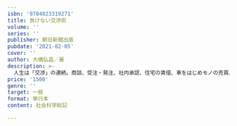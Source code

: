 ```yaml
---
isbn: '9784023319271'
title: 負けない交渉術
volume: ''
series: ''
publisher: 朝日新聞出版
pubdate: '2021-02-05'
cover: ''
author: 大橋弘昌／著
description: >-
  人生は「交渉」の連続。商談、受注・発注、社内承認、住宅の賃借、車をはじめモノの売買……。本書を読めば、交渉時のストレスや不安が「自分の言葉で相手を動かす醍醐味」に変わります。著者は、ニューヨークで20年間にわたり数々の大型ディールをまとめ、「絶対的に回したくない」と恐れられる弁護士。ビジネスでもプライベートでも、日々ハードな交渉が繰り広げられるアメリカ社会で、“和を尊ぶ”日本人の強みを生かして活躍している。「相手から先にオファーさせる」「“No”ではなく、条件付きの“Yes”」「嘘はダメ、ただし真実はすべて伝えなくていい」など、そんな著者だからこそ知っている、世界最強の“勝つ”ための思考法を明かす。自分の要求を１００％通し、相手も心から納得する交渉の極意がここに！
price: '1500'
genre: ''
target: 一般
format: 単行本
content: 社会科学総記

---
```

